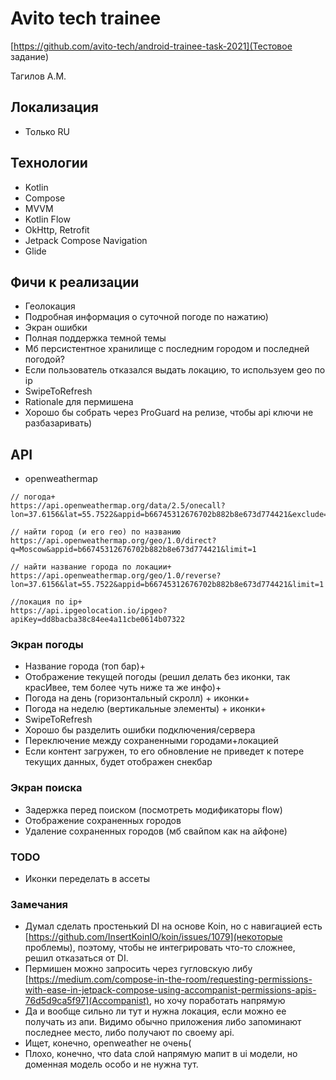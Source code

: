 # Avito tech trainee 

[https://github.com/avito-tech/android-trainee-task-2021](Тестовое задание)

Тагилов А.М.

## Локализация
- Только RU

## Технологии
 - Kotlin
 - Compose
 - MVVM
 - Kotlin Flow
 - OkHttp, Retrofit
 - Jetpack Compose Navigation
 - Glide

## Фичи к реализации
* Геолокация
* Подробная информация о суточной погоде по нажатию)
* Экран ошибки
* Полная поддержка темной темы
* Мб персистентное хранилище с последним городом и последней погодой?
* Если пользователь отказался выдать локацию, то используем geo по ip
* SwipeToRefresh
* Rationale для пермишена
* Хорошо бы собрать через ProGuard на релизе, чтобы api ключи не разбазаривать)


## API
- openweathermap

```
// погода+
https://api.openweathermap.org/data/2.5/onecall?lon=37.6156&lat=55.7522&appid=b66745312676702b882b8e673d774421&exclude=minutely&lang=ru&units=metric

// найти город (и его гео) по названию
https://api.openweathermap.org/geo/1.0/direct?q=Moscow&appid=b66745312676702b882b8e673d774421&limit=1

// найти название города по локации+
https://api.openweathermap.org/geo/1.0/reverse?lon=37.6156&lat=55.7522&appid=b66745312676702b882b8e673d774421&limit=1

//локация по ip+
https://api.ipgeolocation.io/ipgeo?apiKey=dd8bacba38c84ee4a11cbe0614b07322
```

### Экран погоды
* Название города (топ бар)+
* Отображение текущей погоды (решил делать без иконки, так красИвее, тем более чуть ниже та же инфо)+
* Погода на день (горизонтальный скролл) + иконки+
* Погода на неделю (вертикальные элементы) + иконки+
* SwipeToRefresh
* Хорошо бы разделить ошибки подключения/сервера
* Переключение между сохраненными городами+локацией
* Если контент загружен, то его обновление не приведет к потере текущих данных, будет отображен снекбар

### Экран поиска
* Задержка перед поиском (посмотреть модификаторы flow)
* Отображение сохраненных городов
* Удаление сохраненных городов (мб свайпом как на айфоне)

### TODO
* Иконки переделать в ассеты

### Замечания
 - Думал сделать простенький DI на основе Koin, но с навигацией есть [https://github.com/InsertKoinIO/koin/issues/1079](некоторые проблемы), поэтому, чтобы не интегрировать что-то сложнее, решил отказаться от DI.
 - Пермишен можно запросить через гугловскую либу [https://medium.com/compose-in-the-room/requesting-permissions-with-ease-in-jetpack-compose-using-accompanist-permissions-apis-76d5d9ca5f97](Accompanist), но хочу поработать напрямую
 - Да и вообще сильно ли тут и нужна локация, если можно ее получать из апи. Видимо обычно приложения либо запоминают последнее место, либо получают по своему api.
 - Ищет, конечно, openweather не очень(
 - Плохо, конечно, что data слой напрямую мапит в ui модели, но доменная модель особо и не нужна тут.